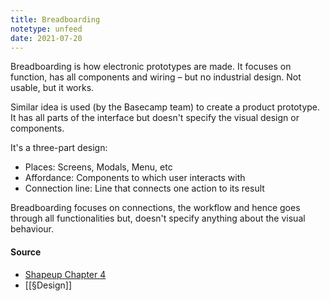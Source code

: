 ```yaml
---
title: Breadboarding
notetype: unfeed
date: 2021-07-20
---
```


Breadboarding is how electronic prototypes are made. It focuses on function, has all components and wiring – but no industrial design. Not usable, but it works.

Similar idea is used (by the Basecamp team) to create a product prototype. It has all parts of the interface but doesn't specify the visual design or components.

It's a three-part design:
- Places: Screens, Modals, Menu, etc
- Affordance: Components to which user interacts with
- Connection line: Line that connects one action to its result

Breadboarding focuses on connections, the workflow and hence goes through all functionalities but, doesn't specify anything about the visual behaviour. 

#### Source
- [Shapeup Chapter 4](https://basecamp.com/shapeup/1.3-chapter-04#breadboarding )
- [[§Design]]